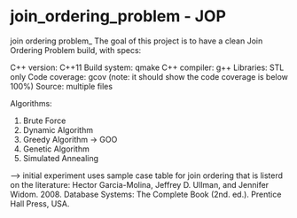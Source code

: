 # join_ordering_problem - JOP
join ordering problem_
The goal of this project is to have a clean Join Ordering Problem build, with specs:

C++ version: C++11 
Build system: qmake
C++ compiler: g++
Libraries: STL only
Code coverage: gcov (note: it should show the code coverage is below 100%)
Source: multiple files

Algorithms:
1. Brute Force
2. Dynamic Algorithm
3. Greedy Algorithm -> GOO
4. Genetic Algorithm
5. Simulated Annealing

--> initial experiment uses sample case table for join ordering that is listerd on the literature:
Hector Garcia-Molina, Jeffrey D. Ullman, and Jennifer Widom. 2008. Database Systems: The Complete Book (2nd. ed.). Prentice Hall Press, USA.

